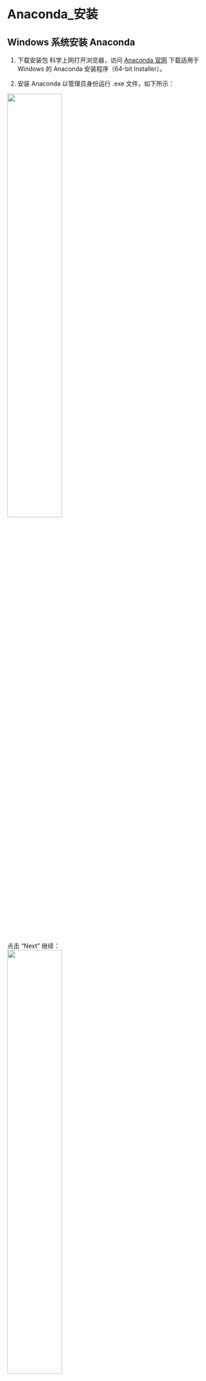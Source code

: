 # Anaconda_安装

## Windows 系统安装 Anaconda

1. 下载安装包
科学上网打开浏览器，访问 [Anaconda 官网](https://www.anaconda.com/download/) 下载适用于 Windows 的 Anaconda 安装程序（64-bit Installer）。

2. 安装 Anaconda
以管理员身份运行 .exe 文件，如下所示：
<div align="left">
<img src="./figures/001.png" width = "50%" />
</div>
点击 “Next” 继续：
<div align="left">
<img src="./figures/002.png" width = "50%" />
</div>
点击 “I Agree” 接受许可协议：
<div align="left">
<img src="./figures/003.png" width = "50%" />
</div>
选择安装类型为 “Just Me” (推荐)，点击 “Next” 继续：
<div align="left">
<img src="./figures/004.png" width = "50%" />
</div>
选择安装位置为 “D:\anaconda3”，点击 “Next” 继续：
<div align="left">
<img src="./figures/005.png" width = "50%" />
</div>
勾选图示选项，点击 “Install” 开始安装：
<div align="left">
<img src="./figures/006.png" width = "50%" />
</div>
安装完成后，点击 “Next” 继续：
<div align="left">
<img src="./figures/007.png" width = "50%" />
</div>
点击 “Next” 继续：
<div align="left">
<img src="./figures/008.png" width = "50%" />
</div>
点击 “Finish” 退出安装程序。

3. 修改系统环境变量
<div align="left">
<img src="./figures/009.png" width = "50%" />
</div>
在开始菜单搜索 “编辑系统环境变量”：
<div align="left">
<img src="./figures/010.png" width = "50%" />
</div>
点击环境变量：
<div align="left">
<img src="./figures/011.png" width = "50%" />
</div>
在系统变量中选择 “Path”，点击 “编辑”：
<div align="left">
<img src="./figures/012.png" width = "50%" />
</div>
“新建” 与 `anaconda` 相关的四个环境变量，点击 “确定” 即可。

---

## Windows 系统创建虚拟环境并打开 Jupyter Notebook
上述安装操作完成后，在开始菜单中，搜索 “cmd” 或 “命令提示符”，右键选择“以管理员身份运行” 打开终端。
依次执行以下命令：
``` 
conda --version # 查看 conda 版本，验证是否安装成功。
conda init # 修改终端配置文件以支持 Conda 环境切换。
conda create -n wchr python=3.9 # 创建 Python 3.9 虚拟环境，安装过程会提示确认安装的包及依赖项，输入 y 确认。
conda activate wchr # 激活刚刚创建的 wchr 虚拟环境。
conda install jupyter # 安装 Jupyter，同样会提示确认安装的包及依赖项，输入 y 确认。
jupyter notebook # 启动 Jupyter Notebook，并在浏览器中自动打开主页。
```
需要关闭 Jupyter Notebook 时，在 Jupyter Notebook 的主页上，点击 Files > Shut Down 停止服务器。

---

## 在虚拟环境下安装第三方库
确保在想要安装的环境中。使用 `pip` 安装指定版本的第三方库，以 ASE 为例：
```
pip install ase==3.22.1 # 3.22.1 是版本号，可以不指定
```
或者使用 `conda` 安装，以 spglib 为例：
```
conda install -c conda-forge spglib # -c 用于指定要从哪个 channel 安装
```

---

## Linux 系统安装 Anaconda

1. 下载安装包
科学上网打开浏览器，访问 [Anaconda 官网](https://www.anaconda.com/download/) 下载适用于 Linux 的 `.sh` 格式的 Anaconda 安装程序（64-bit Installer），并拖入集群。
使用命令 `chmod u+x Anaconda3-2023.07-2-Linux-x86_64.sh` 获取可执行权限。


2. 安装 Anaconda
使用命令 `ssh cu02` 切换到编译节点。
`./Anaconda3-2020.07-Linux-x86_64.sh` 运行安装包，回车开始安装，键入 `q` 跳过相关条款阅读，键入 `yes` 接受许可证。
Anaconda 默认安装在用户主目录下，直接回车即可安装。
弹出 `Do you wish the installer to initialize Anaconda3 by running conda init?` 时，键入 `no` 回车即可。

3. 修改系统环境变量
编辑 `~/.bashrc` 文件并增加一行：

```
export PATH=/home/changruiwang-ICME/anaconda3/bin:${PATH}
```

使用命令 `conda --version` 检查 Anaconda 是否安装成功。
使用命令 `python` 即可打开 Python，输入 `exit()` 退出 Python。

升级或者恢复 Anaconda 时不需要卸载，只需要下载新的安装包，然后 `./Anaconda3-2023.09-0-Linux-x86_64.sh -u` 即可。

集群 2 的账号不推荐自行安装最新的 Anaconda，因为安装进度可能会卡在 Unpacking payload 那一步。
安装旧版的 Anaconda，如 `Anaconda3-2019.07-Linux-x86_64.sh`（使用命令 `locate Anaconda` 可以在集群 2 里找到安装包，默认的 Python 3.7.3）。

---

## Linux 系统创建虚拟环境

集群断网时，命令 `conda create -n XXX --clone base` 通过克隆 base 环境创建虚拟环境 XXX。
联网时，命令 `conda create -n XXX python=3.9` 创建指定 Python 版本的虚拟环境 XXX。

`source activate XXX` 激活 XXX 环境；
`conda deactivate` 退出当前虚拟环境；
`conda env list` 查看已创建的环境；
`conda remove -n XXX --all` 删除虚拟环境。

集群里，后续自行安装的第三方库建议都安装在虚拟环境中避免污染 base 环境。
命令 `which python` 查看当前环境的 Python 执行路径。